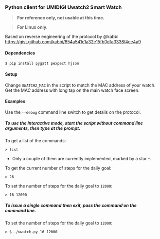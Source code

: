 ### Python client for UMIDIGI Uwatch2 Smart Watch

> **For reference only, not usable at this time.**

> **For Linux only.**

Based on reverse engineering of the protocol by @kabbi
https://gist.github.com/kabbi/854a541c1a32e15fb0dfa3338f4ee4a9

#### Dependencies

```bash
$ pip install pygatt pexpect hjson
```

#### Setup

Change `UWATCH2_MAC` in the script to match the MAC address of your watch. Get the MAC address with long tap on the main watch face screen.

#### Examples

Use the `--debug` command line switch to get details on the protocol.

##### To use the interactive mode, start the script without command line arguments, then type at the prompt.

To get a list of the commands:

    > list

- Only a couple of them are currently implemented, marked by a star `*`.

To get the current number of steps for the daily goal:

    > 26

To set the number of steps for the daily goal to `12000`:

    > 16 12000

##### To issue a single command then exit, pass the command on the command line.

To set the number of steps for the daily goal to `12000`:

    > $ ./uwatch.py 16 12000
    
